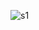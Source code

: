 


![s1](https://user-images.githubusercontent.com/54960609/193647998-c2a2e711-9e06-462b-83f2-d7b53fd568fa.PNG)

